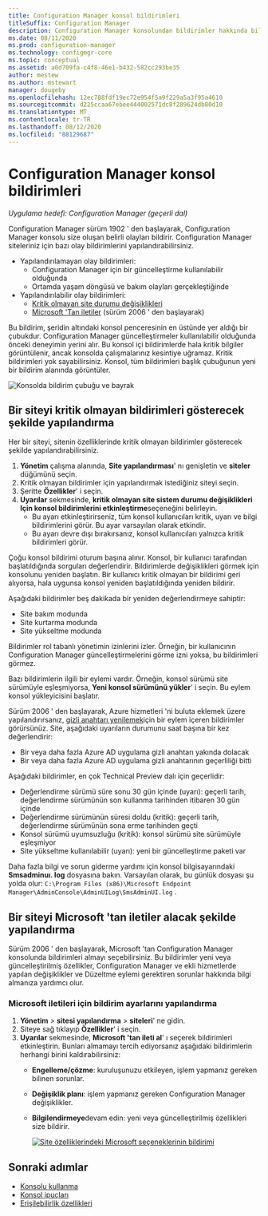 ```yaml
---
title: Configuration Manager konsol bildirimleri
titleSuffix: Configuration Manager
description: Configuration Manager konsolundan bildirimler hakkında bilgi edinin.
ms.date: 08/11/2020
ms.prod: configuration-manager
ms.technology: configmgr-core
ms.topic: conceptual
ms.assetid: a0d709fa-c4f8-46e1-b432-582cc293be35
author: mestew
ms.author: mstewart
manager: dougeby
ms.openlocfilehash: 12ec788fdf19ec72e954f5a9f229a5a3f95a4610
ms.sourcegitcommit: d225ccaa67ebee444002571dc8f289624db80d10
ms.translationtype: MT
ms.contentlocale: tr-TR
ms.lasthandoff: 08/12/2020
ms.locfileid: "88129687"
---
```

# <a name="configuration-manager-console-notifications"></a>Configuration Manager konsol bildirimleri

*Uygulama hedefi: Configuration Manager (geçerli dal)*

<!--3556016, fka 1318035-->
Configuration Manager sürüm 1902 ' den başlayarak, Configuration Manager konsolu size oluşan belirli olayları bildirir. Configuration Manager siteleriniz için bazı olay bildirimlerini yapılandırabilirsiniz.

- Yapılandırılamayan olay bildirimleri:
   - Configuration Manager için bir güncelleştirme kullanılabilir olduğunda
   - Ortamda yaşam döngüsü ve bakım olayları gerçekleştiğinde
- Yapılandırılabilir olay bildirimleri:
   - [Kritik olmayan site durumu değişiklikleri](#bkmk_noncrit)
   - [Microsoft 'Tan iletiler](#bkmk_msft) (sürüm 2006 ' den başlayarak)

Bu bildirim, şeridin altındaki konsol penceresinin en üstünde yer aldığı bir çubukdur. Configuration Manager güncelleştirmeler kullanılabilir olduğunda önceki deneyimin yerini alır. Bu konsol içi bildirimlerde hala kritik bilgiler görüntülenir, ancak konsolda çalışmalarınız kesintiye uğramaz. Kritik bildirimleri yok sayabilirsiniz. Konsol, tüm bildirimleri başlık çubuğunun yeni bir bildirim alanında görüntüler.

![Konsolda bildirim çubuğu ve bayrak](./media/1318035-notify-eval-version-expired.png)

## <a name="configure-a-site-to-show-non-critical-notifications"></a><a name="bkmk_noncrit"></a>Bir siteyi kritik olmayan bildirimleri gösterecek şekilde yapılandırma

Her bir siteyi, sitenin özelliklerinde kritik olmayan bildirimler gösterecek şekilde yapılandırabilirsiniz.

1. **Yönetim** çalışma alanında, **Site yapılandırması**' nı genişletin ve **siteler** düğümünü seçin.
1. Kritik olmayan bildirimler için yapılandırmak istediğiniz siteyi seçin.
1. Şeritte **Özellikler**' i seçin.
1. **Uyarılar** sekmesinde, **kritik olmayan site sistem durumu değişiklikleri Için konsol bildirimlerini etkinleştirme**seçeneğini belirleyin.
   - Bu ayarı etkinleştirirseniz, tüm konsol kullanıcıları kritik, uyarı ve bilgi bildirimlerini görür. Bu ayar varsayılan olarak etkindir.  
   - Bu ayarı devre dışı bırakırsanız, konsol kullanıcıları yalnızca kritik bildirimleri görür.  

Çoğu konsol bildirimi oturum başına alınır. Konsol, bir kullanıcı tarafından başlatıldığında sorguları değerlendirir. Bildirimlerde değişiklikleri görmek için konsolunu yeniden başlatın. Bir kullanıcı kritik olmayan bir bildirimi geri alıyorsa, hala uygunsa konsol yeniden başlatıldığında yeniden bildirir.

Aşağıdaki bildirimler beş dakikada bir yeniden değerlendirmeye sahiptir:

- Site bakım modunda  
- Site kurtarma modunda  
- Site yükseltme modunda  

Bildirimler rol tabanlı yönetimin izinlerini izler. Örneğin, bir kullanıcının Configuration Manager güncelleştirmelerini görme izni yoksa, bu bildirimleri görmez.

Bazı bildirimlerin ilgili bir eylemi vardır. Örneğin, konsol sürümü site sürümüyle eşleşmiyorsa, **Yeni konsol sürümünü yükler**' i seçin. Bu eylem konsol yükleyicisini başlatır.

Sürüm 2006 ' den başlayarak, Azure hizmetleri 'ni buluta eklemek üzere yapılandırırsanız, [gizli anahtarı yenilemek](../deploy/configure/azure-services-wizard.md#bkmk_renew)için bir eylem içeren bildirimler görürsünüz.<!--6386392--> Site, aşağıdaki uyarıların durumunu saat başına bir kez değerlendirir:

- Bir veya daha fazla Azure AD uygulama gizli anahtarı yakında dolacak
- Bir veya daha fazla Azure AD uygulama gizli anahtarının geçerliliği bitti

Aşağıdaki bildirimler, en çok Technical Preview dalı için geçerlidir:  

- Değerlendirme sürümü süre sonu 30 gün içinde (uyarı): geçerli tarih, değerlendirme sürümünün son kullanma tarihinden itibaren 30 gün içinde  
- Değerlendirme sürümünün süresi doldu (kritik): geçerli tarih, değerlendirme sürümünün sona erme tarihinden geçti  
- Konsol sürümü uyumsuzluğu (kritik): konsol sürümü site sürümüyle eşleşmiyor  
- Site yükseltme kullanılabilir (uyarı): yeni bir güncelleştirme paketi var  

Daha fazla bilgi ve sorun giderme yardımı için konsol bilgisayarındaki **Smsadminuı. log** dosyasına bakın. Varsayılan olarak, bu günlük dosyası şu yolda olur: `C:\Program Files (x86)\Microsoft Endpoint Manager\AdminConsole\AdminUILog\SmsAdminUI.log` .

## <a name="configure-a-site-to-receive-messages-from-microsoft"></a><a name="bkmk_msft"></a>Bir siteyi Microsoft 'tan iletiler alacak şekilde yapılandırma
 <!--3953121-->

Sürüm 2006 ' den başlayarak, Microsoft 'tan Configuration Manager konsolunda bildirimleri almayı seçebilirsiniz. Bu bildirimler yeni veya güncelleştirilmiş özellikler, Configuration Manager ve ekli hizmetlerde yapılan değişiklikler ve Düzeltme eylemi gerektiren sorunlar hakkında bilgi almanıza yardımcı olur.

### <a name="configure-notification-settings-for-microsoft-messages"></a>Microsoft iletileri için bildirim ayarlarını yapılandırma

1. **Yönetim**  >  **sitesi yapılandırma**  >  **siteleri**' ne gidin.
1. Siteye sağ tıklayıp **Özellikler**' i seçin.
1. **Uyarılar** sekmesinde, **Microsoft 'tan ileti al**' ı seçerek bildirimleri etkinleştirin. Bunları almamayı tercih ediyorsanız aşağıdaki bildirimlerin herhangi birini kaldırabilirsiniz:  
   - **Engelleme/çözme**: kuruluşunuzu etkileyen, işlem yapmanız gereken bilinen sorunlar.
   - **Değişiklik planı**: işlem yapmanız gereken Configuration Manager değişiklikler.
   - **Bilgilendirmeye**devam edin: yeni veya güncelleştirilmiş özellikleri size bildirir.

     [![Site özelliklerindeki Microsoft seçeneklerinin bildirimi](./media/3953121-microsoft-notifications.png)](./media/3953121-microsoft-notifications.png#lightbox)



## <a name="next-steps"></a>Sonraki adımlar

- [Konsolu kullanma](admin-console.md)
- [Konsol ipuçları](admin-console-tips.md)
- [Erişilebilirlik özellikleri](../../understand/accessibility-features.md)
